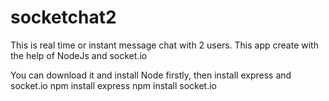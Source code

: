 # socketchat2
This is real time or instant message chat with 2 users.
This app create with the help of NodeJs and socket.io

You can download it and install Node firstly,
then install express and socket.io
	npm install express
	npm install socket.io
